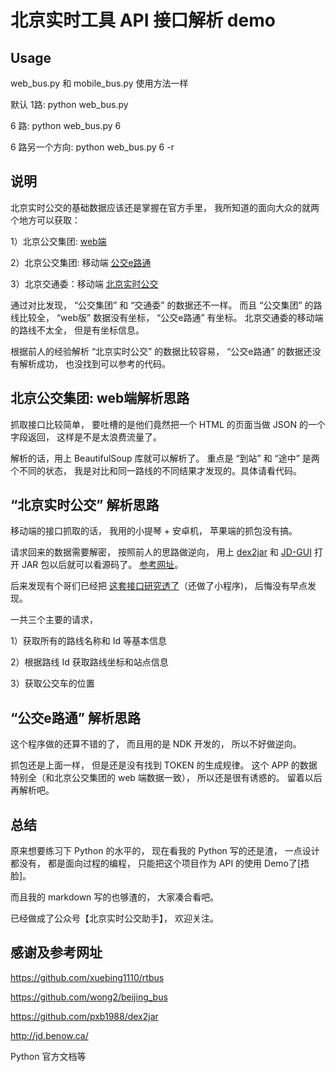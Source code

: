北京实时工具 API 接口解析 demo
==============================

Usage
--------
web_bus.py 和 mobile_bus.py 使用方法一样

默认 1路:
python web_bus.py

6 路:
python web_bus.py 6

6 路另一个方向:
python web_bus.py 6 -r


说明
-----------

北京实时公交的基础数据应该还是掌握在官方手里，
我所知道的面向大众的就两个地方可以获取：

1）北京公交集团: [web端](http://www.bjbus.com/)

2）北京公交集团: 移动端 [公交e路通](http://android.myapp.com/myapp/detail.htm?apkName=com.tianlutech.ebus&ADTAG=mobile)

3）北京交通委：移动端 [北京实时公交](http://www.bjjtw.gov.cn/ztlm/bjssgj/)


通过对比发现，
“公交集团” 和 “交通委” 的数据还不一样。
而且 “公交集团” 的路线比较全，
“web版” 数据没有坐标，
“公交e路通” 有坐标。
北京交通委的移动端的路线不太全，
但是有坐标信息。

根据前人的经验解析 “北京实时公交” 的数据比较容易，
“公交e路通” 的数据还没有解析成功，
也没找到可以参考的代码。


北京公交集团: web端解析思路
-----------------------------

抓取接口比较简单，
要吐槽的是他们竟然把一个 HTML 的页面当做 JSON 的一个字段返回，
这样是不是太浪费流量了。

解析的话，用上 BeautifulSoup 库就可以解析了。
重点是 “到站” 和 “途中” 是两个不同的状态，
我是对比和同一路线的不同结果才发现的。具体请看代码。


“北京实时公交” 解析思路
--------------------------

移动端的接口抓取的话，
我用的小提琴 + 安卓机，
苹果端的抓包没有搞。

请求回来的数据需要解密，
按照前人的思路做逆向，
用上
[dex2jar](https://github.com/pxb1988/dex2jar)
  和
[JD-GUI](http://jd.benow.ca/) 
打开 JAR 包以后就可以看源码了。
[参考网址](https://github.com/wong2/beijing_bus)。


后来发现有个哥们已经把 [这套接口研究透了](https://github.com/xuebing1110/rtbus)（还做了小程序)，
后悔没有早点发现。


一共三个主要的请求，

1）获取所有的路线名称和 Id 等基本信息

2）根据路线 Id 获取路线坐标和站点信息

3）获取公交车的位置


“公交e路通” 解析思路
--------------------------

这个程序做的还算不错的了，
而且用的是 NDK 开发的，
所以不好做逆向。

抓包还是上面一样，
但是还是没有找到 TOKEN 的生成规律。
这个 APP 的数据特别全（和北京公交集团的 web 端数据一致），
所以还是很有诱惑的。
留着以后再解析吧。


总结
------

原来想要练习下 Python 的水平的，
现在看我的 Python 写的还是渣，
一点设计都没有，
都是面向过程的编程，
只能把这个项目作为 API 的使用 Demo了[捂脸]。

而且我的 markdown 写的也够渣的，
大家凑合看吧。

已经做成了公众号【北京实时公交助手】，
欢迎关注。


感谢及参考网址
--------------

https://github.com/xuebing1110/rtbus

https://github.com/wong2/beijing_bus

https://github.com/pxb1988/dex2jar

http://jd.benow.ca/

Python 官方文档等
